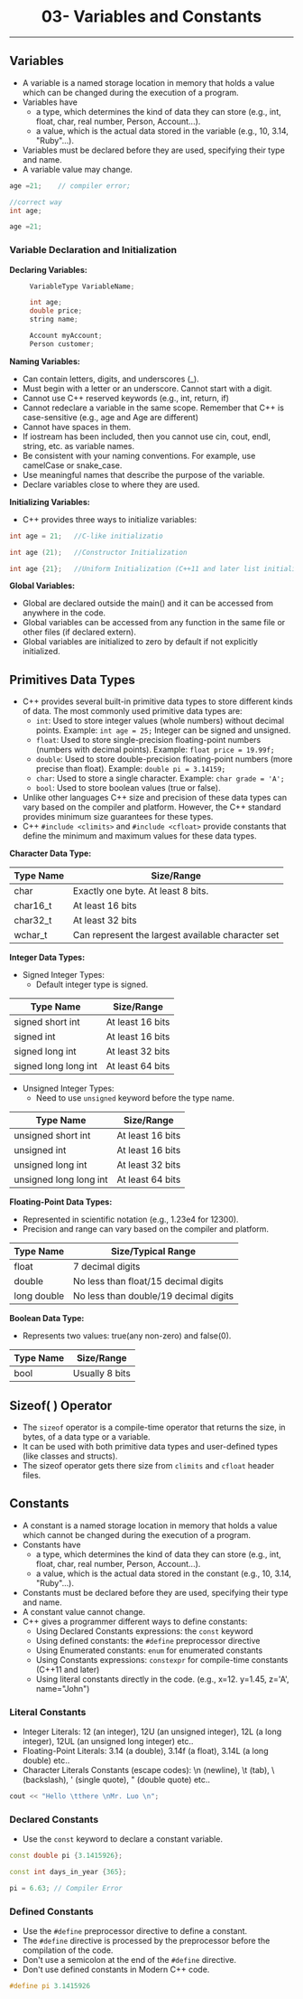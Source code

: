  <div><h1 align=center> 03- Variables and Constants</h1></div>

 ---

## Variables
- A variable is a named storage location in memory that holds a value which can be changed during the execution of a program.
- Variables have 
  - a type, which determines the kind of data they can store (e.g., int, float, char, real number, Person, Account...).
  - a value, which is the actual data stored in the variable (e.g., 10, 3.14, "Ruby"...).
- Variables must be declared before they are used, specifying their type and name.
- A variable value may change.

```c++
age =21;    // compiler error;

//correct way
int age;

age =21;
```
### Variable Declaration and Initialization
**Declaring Variables:**
```c++
     VariableType VariableName;

     int age;
     double price;
     string name;

     Account myAccount;
     Person customer;
```

**Naming Variables:**
- Can contain letters, digits, and underscores (_).
- Must begin with a letter or an underscore. Cannot start with a digit.
- Cannot use C++ reserved keywords (e.g., int, return, if)
- Cannot redeclare a variable in the same scope. Remember that C++ is case-sensitive (e.g., age and Age are different)
- Cannot have spaces in them. 
- If iostream has been included, then you cannot use cin, cout, endl, string, etc. as variable names.
- Be consistent with your naming conventions. For example, use camelCase or snake_case.
- Use meaningful names that describe the purpose of the variable.
- Declare variables close to where they are used.

**Initializing Variables:**
- C++ provides three ways to initialize variables:
```c++
int age = 21;   //C-like initializatio 

int age (21);   //Constructor Initialization

int age {21};   //Uniform Initialization (C++11 and later list initialition syntax)
```
**Global Variables:**
- Global are declared outside the main() and it can be accessed from anywhere in the code.
- Global variables can be accessed from any function in the same file or other files (if declared extern).
- Global variables are initialized to zero by default if not explicitly initialized.

## Primitives Data Types
- C++ provides several built-in primitive data types to store different kinds of data. The most commonly used primitive data types are:
  - `int`: Used to store integer values (whole numbers) without decimal points. Example: `int age = 25;` Integer can be signed and unsigned.
  - `float`: Used to store single-precision floating-point numbers (numbers with decimal points). Example: `float price = 19.99f;`
  - `double`: Used to store double-precision floating-point numbers (more precise than float). Example: `double pi = 3.14159;`
  - `char`: Used to store a single character. Example: `char grade = 'A';`
  - `bool`: Used to store boolean values (true or false). 
- Unlike other languages C++ size and precision of these data types can vary based on the compiler and platform. However, the C++ standard provides minimum size guarantees for these types.
- C++ `#include <climits>` and `#include <cfloat>` provide constants that define the minimum and maximum values for these data types.

**Character Data Type:**

| Type Name | Size/Range                                        |
|-----------|---------------------------------------------------|
| char      | Exactly one byte. At least 8 bits.                |
| char16_t  | At least 16 bits                                  |
| char32_t  | At least 32 bits                                  |
| wchar_t   | Can represent the largest available character set |

**Integer Data Types:**
- Signed Integer Types:
    - Default integer type is signed.

| Type Name            | Size/Range   |
|----------------------|------------------|
| signed short int     | At least 16 bits |
| signed int           | At least 16 bits |
| signed long int      | At least 32 bits |
| signed long long int | At least 64 bits |

- Unsigned Integer Types:
  - Need to use `unsigned` keyword before the type name.

| Type Name              | Size/Range       |
|------------------------|------------------|
| unsigned short int     | At least 16 bits |
| unsigned int           | At least 16 bits |
| unsigned long int      | At least 32 bits |
| unsigned long long int | At least 64 bits |

**Floating-Point Data Types:**
- Represented in scientific notation (e.g., 1.23e4 for 12300).
- Precision and range can vary based on the compiler and platform.

| Type Name   | Size/Typical Range                    |
|-------------|---------------------------------------|
| float       | 7 decimal digits                      |
| double      | No less than float/15 decimal digits  |
| long double | No less than double/19 decimal digits |

**Boolean Data Type:**
- Represents two values: true(any non-zero) and false(0). 

| Type Name | Size/Range     |
|-----------|----------------|
| bool      | Usually 8 bits |

## Sizeof( ) Operator
- The `sizeof` operator is a compile-time operator that returns the size, in bytes, of a data type or a variable.
- It can be used with both primitive data types and user-defined types (like classes and structs).
- The sizeof operator gets there size from `climits` and `cfloat` header files.

## Constants
- A constant is a named storage location in memory that holds a value which cannot be changed during the execution of a program.
- Constants have
  - a type, which determines the kind of data they can store (e.g., int, float, char, real number, Person, Account...).
  - a value, which is the actual data stored in the constant (e.g., 10, 3.14, "Ruby"...).
- Constants must be declared before they are used, specifying their type and name.
- A constant value cannot change.
- C++ gives a programmer different ways to define constants:
  - Using Declared Constants expressions: the `const` keyword
  - Using defined constants: the `#define` preprocessor directive
  - Using Enumerated constants: `enum` for enumerated constants
  - Using Constants expressions: `constexpr` for compile-time constants (C++11 and later)
  - Using literal constants directly in the code. (e.g., x=12. y=1.45, z='A', name="John")

### Literal Constants
- Integer Literals: 12 (an  integer), 12U (an unsigned integer), 12L (a long integer), 12UL (an unsigned long integer) etc..
- Floating-Point Literals: 3.14 (a double), 3.14f (a float), 3.14L (a long double) etc..
- Character Literals Constants (escape codes): \n (newline), \t (tab), \\ (backslash), \' (single quote), \" (double quote) etc..
```c++
cout << "Hello \tthere \nMr. Luo \n"; 
```

### Declared Constants
- Use the `const` keyword to declare a constant variable.
```c++
const double pi {3.1415926};

const int days_in_year {365};

pi = 6.63; // Compiler Error
```

### Defined Constants
- Use the `#define` preprocessor directive to define a constant.
- The `#define` directive is processed by the preprocessor before the compilation of the code.
- Don't use a semicolon at the end of the `#define` directive.
- Don't use defined constants in Modern C++ code.
```c++
#define pi 3.1415926
```